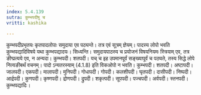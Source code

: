 ```yaml
---
index: 5.4.139
sutra: कुम्भपदीषु च
vritti: kashika

---
```

कुम्भपदीप्रभृतयः कृतपादलोपाः समुदाया एव पठ्यन्ते। तत्र एवं सूत्रम् ज्ञेयम्। पादस्य लोपो भवति कुम्भपद्यादिविषये यथा कुम्भपद्यादयः। सिध्यन्ति। समुदायपाठस्य च प्रयोजनं विषयनियमः स्त्रियाम् एव, तत्र ङीप्प्रत्यये एव, न अन्यदा। कुम्भपदी। शतपदी। यच् च इह उपमानपूर्वं सङ्ख्यापूर्वं च पठ्यते, तस्य सिद्धे लोपे नित्यङीबर्थं वचनम्। पादो ऽन्यतरस्याम् (4.1.8) इति विकओपो न भवति। कुम्भपदी। शतपदी। अष्टापदी। जालपदी। एकपदी। मालापदी। मुनिपदी। गोधापदी। गोपदी। कलशीपदी। घृतपदी। दासीपदी। निष्पदी। आर्द्रपदी। कुणपदी। कृष्णपदी। द्रोणपदी। द्रुपदी। शकृत्पदी। सूपपदी। पज्चपदी। अर्वपदी। स्तनपदी। कुम्भपद्यादिः।